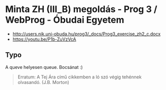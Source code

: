 # Minta ZH (III_B) megoldás - Prog 3 / WebProg - Óbudai Egyetem

* http://users.nik.uni-obuda.hu/prog3/_docs/Prog3_exercise_zh2_c.docx
* https://youtu.be/P1b-ZuVzVcA

## Typo

A queve helyesen queue. Bocsánat :)

> Erratum: A Tej Ára című cikkemben a ló szó végig tehénnek olvasandó.
(J.B. Morton)

